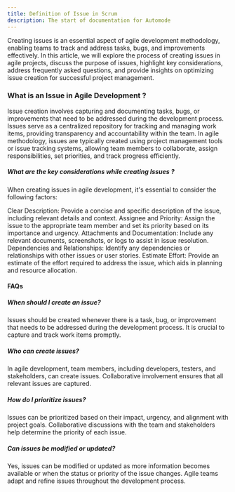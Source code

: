 ```yaml
---
title: Definition of Issue in Scrum
description: The start of documentation for Automode
---
```


Creating issues is an essential aspect of agile development methodology, enabling teams to track and address tasks, bugs, and improvements effectively. In this article, we will explore the process of creating issues in agile projects, discuss the purpose of issues, highlight key considerations, address frequently asked questions, and provide insights on optimizing issue creation for successful project management.

### What is an Issue in Agile Development ?

Issue creation involves capturing and documenting tasks, bugs, or improvements that need to be addressed during the development process. Issues serve as a centralized repository for tracking and managing work items, providing transparency and accountability within the team. In agile methodology, issues are typically created using project management tools or issue tracking systems, allowing team members to collaborate, assign responsibilities, set priorities, and track progress efficiently.

##### What are the key considerations while creating Issues ?

When creating issues in agile development, it's essential to consider the following factors:

Clear Description: Provide a concise and specific description of the issue, including relevant details and context.
Assignee and Priority: Assign the issue to the appropriate team member and set its priority based on its importance and urgency.
Attachments and Documentation: Include any relevant documents, screenshots, or logs to assist in issue resolution.
Dependencies and Relationships: Identify any dependencies or relationships with other issues or user stories.
Estimate Effort: Provide an estimate of the effort required to address the issue, which aids in planning and resource allocation.

#### FAQs

##### When should I create an issue?

Issues should be created whenever there is a task, bug, or improvement that needs to be addressed during the development process. It is crucial to capture and track work items promptly.

##### Who can create issues?

In agile development, team members, including developers, testers, and stakeholders, can create issues. Collaborative involvement ensures that all relevant issues are captured.

##### How do I prioritize issues?

Issues can be prioritized based on their impact, urgency, and alignment with project goals. Collaborative discussions with the team and stakeholders help determine the priority of each issue.

##### Can issues be modified or updated?

Yes, issues can be modified or updated as more information becomes available or when the status or priority of the issue changes. Agile teams adapt and refine issues throughout the development process.
